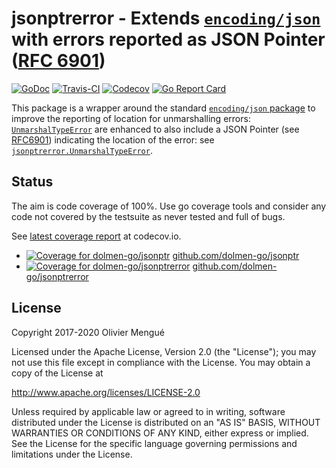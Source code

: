 # jsonptrerror - Extends [`encoding/json`](http://golang.org/pkg/encoding/json/) with errors reported as JSON Pointer ([RFC 6901](https://tools.ietf.org/html/rfc6901))

[![GoDoc](https://img.shields.io/badge/godoc-reference-blue.svg)](https://godoc.org/github.com/dolmen-go/jsonptrerror)
[![Travis-CI](https://img.shields.io/travis/dolmen-go/jsonptrerror.svg)](https://travis-ci.org/dolmen-go/jsonptrerror)
[![Codecov](https://img.shields.io/codecov/c/github/dolmen-go/jsonptrerror/master.svg)](https://codecov.io/gh/dolmen-go/jsonptrerror/branch/master)
[![Go Report Card](https://goreportcard.com/badge/github.com/dolmen-go/jsonptrerror)](https://goreportcard.com/report/github.com/dolmen-go/jsonptrerror)

This package is a wrapper around the standard [`encoding/json` package](https://golang.org/pkg/encoding/json)
to improve the reporting of location for unmarshalling errors:
[`UnmarshalTypeError`](https://golang.org/pkg/encoding/json/#UnmarshalTypeError) are enhanced to also include
a JSON Pointer (see [RFC6901](https://tools.ietf.org/html/rfc6901)) indicating the location of the error: see
[`jsonptrerror.UnmarshalTypeError`](https://godoc.org/github.com/dolmen-go/jsonptrerror#UnmarshalTypeError).

## Status

The aim is code coverage of 100%. Use go coverage tools and consider any
code not covered by the testsuite as never tested and full of bugs.

See [latest coverage report](https://codecov.io/gh/dolmen-go/jsonptrerror/src/master/decoder.go) at codecov.io.

* [![Coverage for dolmen-go/jsonptr](https://img.shields.io/codecov/c/github/dolmen-go/jsonptr/master.svg)](https://codecov.io/gh/dolmen-go/jsonptr/branch/master) [github.com/dolmen-go/jsonptr](https://github.com/dolmen-go/jsonptr)
* [![Coverage for dolmen-go/jsonptrerror](https://img.shields.io/codecov/c/github/dolmen-go/jsonptrerror/master.svg)](https://codecov.io/gh/dolmen-go/jsonptrerror/branch/master) [github.com/dolmen-go/jsonptrerror](https://github.com/dolmen-go/jsonptrerror)


## License

Copyright 2017-2020 Olivier Mengué

Licensed under the Apache License, Version 2.0 (the "License");
you may not use this file except in compliance with the License.
You may obtain a copy of the License at

   http://www.apache.org/licenses/LICENSE-2.0

Unless required by applicable law or agreed to in writing, software
distributed under the License is distributed on an "AS IS" BASIS,
WITHOUT WARRANTIES OR CONDITIONS OF ANY KIND, either express or implied.
See the License for the specific language governing permissions and
limitations under the License.
